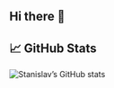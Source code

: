 ## Hi there 👋

## 📈 GitHub Stats

![Stanislav’s GitHub stats](https://github-readme-stats.vercel.app/api?username=stanislavsak&show_icons=true&theme=dark)
